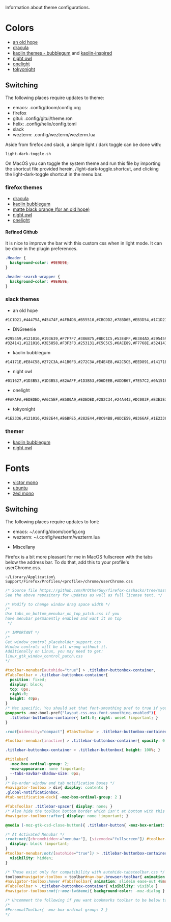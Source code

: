 Information about theme configurations.

# Colors

- [an old hope](https://github.com/mohkale/an-old-hope-theme)
- [dracula](https://draculatheme.com/)
- [kaolin themes - bubblegum](https://github.com/ogdenwebb/emacs-kaolin-themes) and [kaolin-inspired](https://github.com/alternateved/kaolin-inspired)
- [night owl](https://github.com/sdras/night-owl-vscode-theme)
- [onelight](https://github.com/atom/one-light-syntax)
- [tokyonight](https://github.com/enkia/tokyo-night-vscode-theme)

## Switching

The following places require updates to theme:

- emacs: .config/doom/config.org
- firefox
- gitui: .config/gitui/theme.ron
- helix: .config/helix/config.toml
- slack
- wezterm: .config/wezterm/wezterm.lua

Aside from firefox and slack, a simple light / dark toggle can be done with:

    light-dark-toggle.sh

On MacOS you can toggle the system theme and run this file by importing the shortcut file provided herein, /light-dark-toggle.shortcut, and clicking the light-dark-toggle shortcut in the menu bar.

### firefox themes

- [dracula](https://addons.mozilla.org/en-US/firefox/addon/dracula-dark/)
- [kaolin bubblegum](https://color.firefox.com/?theme=XQAAAAIOAQAAAAAAAABBKYhm849SCia2CaaEGccwS-xMDPr0sKyHm0LFtsAuOs5Hgc59MzILXCVRpjcIcxKwXf-yc__PKRtJvTLuqCwxEvSIG5G-JU2nV8QMryjBVOlGDzRqLdB29oIFwqvIfpV4XWTC1uKCh3ILvcnJhfHuMoyL5sRfBa2iZxDB_ya6eVp-KaVwghWkUDYPaLkOR63d33whjJPzYrpf2sh9d2ppdtku_Z76zswg)
- [matte black orange (for an old hope)](https://addons.mozilla.org/en-US/firefox/addon/matte-black-orange/)
- [night owl](https://addons.mozilla.org/en-US/firefox/addon/night-owl-theme/?utm_source=addons.mozilla.org&utm_medium=referral&utm_content=search)
- [onelight](https://color.firefox.com/?theme=XQAAAAJYAQAAAAAAAABBqYhm849SCia48_6EGccwS-xMDPsqui0WXAF6EJDWcx9sS_Bi3Mg0XfKVOpjLZbrt6cUGi1jsiVZ6ZGU23ffeKNdpwwjgYMgW0oKsEDc7Cv07-jfqgvFCbZPMWLqUeUYM-R5VeXc1bEnt673_ihe18VLZcWDVqBVOIardk0mbhg6ADhg11U_PbEzLv3issg9Pf5qxW-CdwKwykF-kMnpHWuqal-oprPfiw0z9csiaoKVWrw-jAJDejZVvTlkCcbwmpd2IoKoLXTv4G__u42w)

#### Refined Github

It is nice to improve the bar with this custom css when in light mode. It can be done in the plugin preferences.

```css
.Header {
  background-color: #9E9E9E;
}

.header-search-wrapper {
  background-color: #9E9E9E;
}
```

### slack themes

- an old hope

```
#1C1D21,#44475A,#45474F,#4FB4D8,#B55510,#CBCDD2,#78BD65,#EB3D54,#1C1D21,#E5CD52
```

- DNGreenie

```
#295459,#121016,#193639,#F7F7F7,#386B75,#BEC1C5,#53E4FF,#E384AD,#295459,#BEC1C5
#324141,#121016,#3E5858,#F3F3F3,#253131,#C5C5C5,#6ACE89,#F7768E,#324141,#C5C5C5
```

- kaolin bubblegum

```
#14171E,#E84C58,#272C3A,#41B0F3,#272C3A,#E4E4E8,#A2C5C5,#EED891,#14171E,#C79AF4
```

- night owl

```
#011627,#1D3B53,#1D3B53,#82AAFF,#1D3B53,#D6DEEB,#ADDB67,#7E57C2,#0A151F,#D6DEEB
```

- onelight

```
#FAFAFA,#EDEDED,#A6C5EF,#B500A9,#EDEDED,#282C34,#24A443,#DC003F,#E3E3E3,#0061FF
```

- tokyonight

```
#1E2336,#121016,#282E44,#B6BFE5,#282E44,#8C94B8,#8DCE59,#8366AF,#1E2336,#8C94B8
```

### themer

- [kaolin bubblegum](https://themer.dev/?colors.dark.shade0=%2314171e&colors.dark.shade7=%23e4e4e8&colors.dark.accent0=%23e84c58&colors.dark.accent1=%23c79af4&colors.dark.accent2=%23eed891&colors.dark.accent3=%2363e8c1&colors.dark.accent5=%2341b0f3&colors.dark.accent4=%236bd9db&colors.dark.accent6=%2341b0f3&colors.dark.accent7=%23c79af4)
- [night owl](https://themer.dev/?colors.dark.shade0=%23011627&colors.dark.shade7=%23d6deeb&colors.dark.accent0=%23ef5350&colors.dark.accent1=%23c792ea&colors.dark.accent2=%23c5e478&colors.dark.accent3=%2322da6e&colors.dark.accent4=%23c792ea&colors.dark.accent5=%2382aaff&colors.dark.accent6=%2321c7a8&colors.dark.accent7=%23c792ea&activeColorSet=dark&calculateIntermediaryShades.dark=true&calculateIntermediaryShades.light=true)

# Fonts

- [victor mono](https://rubjo.github.io/victor-mono/)
- [ubuntu](https://design.ubuntu.com/font/)
- [zed mono](https://github.com/zed-industries/zed-fonts)

## Switching

The following places require updates to font:

- emacs: ~/.config/doom/config.org
- wezterm: ~/.config/wezterm/wezterm.lua

* Miscellany

Firefox is a bit more pleasant for me in MacOS fullscreen with the tabs below the address bar. To do that, add this to your profile's userChrome.css.

`~/Library/Application\ Support/Firefox/Profiles/<profile>/chrome/userChrome.css`

```css
/* Source file https://github.com/MrOtherGuy/firefox-csshacks/tree/master/chrome/tabs_on_bottom.css made available under Mozilla Public License v. 2.0
See the above repository for updates as well as full license text. */

/* Modify to change window drag space width */
/*
Use tabs_on_bottom_menubar_on_top_patch.css if you
have menubar permanently enabled and want it on top
 */

/* IMPORTANT */
/*
Get window_control_placeholder_support.css
Window controls will be all wrong without it.
Additionally on Linux, you may need to get:
linux_gtk_window_control_patch.css
*/

#toolbar-menubar[autohide="true"] > .titlebar-buttonbox-container,
#TabsToolbar > .titlebar-buttonbox-container{
  position: fixed;
  display: block;
  top: 0px;
  right:0;
  height: 40px;
}
/* Mac specific. You should set that font-smoothing pref to true if you are on any platform where window controls are on left */
@supports -moz-bool-pref("layout.css.osx-font-smoothing.enabled"){
  .titlebar-buttonbox-container{ left:0; right: unset !important; }
}

:root[uidensity="compact"] #TabsToolbar > .titlebar-buttonbox-container{ height: 32px }

#toolbar-menubar[inactive] > .titlebar-buttonbox-container{ opacity: 0 }

.titlebar-buttonbox-container > .titlebar-buttonbox{ height: 100%; }

#titlebar{
  -moz-box-ordinal-group: 2;
  -moz-appearance: none !important;
  --tabs-navbar-shadow-size: 0px;
}
/* Re-order window and tab notification boxes */
#navigator-toolbox > div{ display: contents }
.global-notificationbox,
#tab-notification-deck{ -moz-box-ordinal-group: 2 }

#TabsToolbar .titlebar-spacer{ display: none; }
/* Also hide the toolbox bottom border which isn't at bottom with this setup */
#navigator-toolbox::after{ display: none !important; }

@media (-moz-gtk-csd-close-button){ .titlebar-button{ -moz-box-orient: vertical } }

/* At Activated Menubar */
:root:not([chromehidden~="menubar"], [sizemode="fullscreen"]) #toolbar-menubar:not([autohide="true"]) + #TabsToolbar > .titlebar-buttonbox-container {
  display: block !important;
}
#toolbar-menubar:not([autohide="true"]) > .titlebar-buttonbox-container {
  visibility: hidden;
}

/* These exist only for compatibility with autohide-tabstoolbar.css */
toolbox#navigator-toolbox > toolbar#nav-bar.browser-toolbar{ animation: none; }
#navigator-toolbox:hover #TabsToolbar{ animation: slidein ease-out 48ms 1 }
#TabsToolbar > .titlebar-buttonbox-container{ visibility: visible }
#navigator-toolbox:not(:-moz-lwtheme){ background-color: -moz-dialog }

/* Uncomment the following if you want bookmarks toolbar to be below tabs */
/*
#PersonalToolbar{ -moz-box-ordinal-group: 2 }
*/
```
